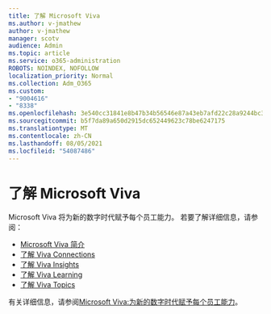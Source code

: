 ```yaml
---
title: 了解 Microsoft Viva
ms.author: v-jmathew
author: v-jmathew
manager: scotv
audience: Admin
ms.topic: article
ms.service: o365-administration
ROBOTS: NOINDEX, NOFOLLOW
localization_priority: Normal
ms.collection: Adm_O365
ms.custom:
- "9004616"
- "8338"
ms.openlocfilehash: 3e540cc31841e8b47b34b56546e87a43eb7afd22c28a9244bc3016e9937b087c
ms.sourcegitcommit: b5f7da89a650d2915dc652449623c78be6247175
ms.translationtype: MT
ms.contentlocale: zh-CN
ms.lasthandoff: 08/05/2021
ms.locfileid: "54087486"
---
```

# <a name="learn-about-microsoft-viva"></a>了解 Microsoft Viva

Microsoft Viva 将为新的数字时代赋予每个员工能力。 若要了解详细信息，请参阅：

- [Microsoft Viva 简介](https://www.microsoft.com/microsoft-viva/overview)
- [了解 Viva Connections](https://aka.ms/VivaConnectionsBlog/)
- [了解 Viva Insights](https://aka.ms/VivaInsightsBlog)
- [了解 Viva Learning](https://aka.ms/VivaLearningBlog)
- [了解 Viva Topics](https://aka.ms/viva/topics/blog)

有关详细信息，请参阅[Microsoft Viva:为新的数字时代赋予每个员工能力](https://www.microsoft.com/microsoft-365/blog/2021/02/04/microsoft-viva-empowering-every-employee-for-the-new-digital-age/)。
